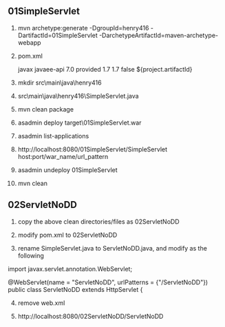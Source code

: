 01SimpleServlet
---------------

1) mvn archetype:generate -DgroupId=henry416 -DartifactId=01SimpleServlet -DarchetypeArtifactId=maven-archetype-webapp

2) pom.xml

    <dependencies>
        <dependency>
            <groupId>javax</groupId>
            <artifactId>javaee-api</artifactId>
            <version>7.0</version>
            <scope>provided</scope>
        </dependency>
    </dependencies>
    <properties>
        <maven.compiler.source>1.7</maven.compiler.source>
        <maven.compiler.target>1.7</maven.compiler.target>
        <failOnMissingWebXml>false</failOnMissingWebXml>
    </properties>
    <build>
        <finalName>${project.artifactId}</finalName>
    </build>
	
3) mkdir src\main\java\henry416

4) src\main\java\henry416\SimpleServlet.java

5) mvn clean package

6) asadmin deploy target\01SimpleServlet.war

7) asadmin list-applications

8) http://localhost:8080/01SimpleServlet/SimpleServlet
host:port/war_name/url_pattern

9) asadmin undeploy 01SimpleServlet

10) mvn clean

02ServletNoDD
--------------

1) copy the above clean directories/files as 02ServletNoDD

2) modify pom.xml to 02ServletNoDD

3) rename SimpleServlet.java to ServletNoDD.java, and modify as the following

import javax.servlet.annotation.WebServlet;

@WebServlet(name = "ServletNoDD", urlPatterns = {"/ServletNoDD"})
public class ServletNoDD extends HttpServlet {

4) remove web.xml

5) http://localhost:8080/02ServletNoDD/ServletNoDD

